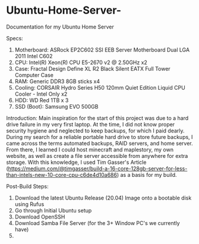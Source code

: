 # Ubuntu-Home-Server-
Documentation for my Ubuntu Home Server 

Specs: 
1. Motherboard: ASRock EP2C602 SSI EEB Server Motherboard Dual LGA 2011 Intel C602
2. CPU: Intel(R) Xeon(R) CPU E5-2670 v2 @ 2.50GHz x2
3. Case: Fractal Design Define XL R2 Black Silent EATX Full Tower Computer Case
4. RAM: Generic DDR3 8GB sticks x4
5. Cooling: CORSAIR Hydro Series H50 120mm Quiet Edition Liquid CPU Cooler - Intel Only x2
6. HDD: WD Red 1TB x 3
7. SSD (Boot): Samsung EVO 500GB

Introduction:
Main inspiration for the start of this project was due to a hard drive failure in my very first laptop. At the time, I did not know proper security hygiene and neglected to keep backups, for which I paid dearly. During my search for a reliable portable hard drive to store future backups, I came across the terms automated backups, RAID servers, and home server. From there, I learned I could host minecraft and maplestory, my own website, as well as create a file server accessible from anywhere for extra storage. With this knowledge, I used Tim Gasser's Article (https://medium.com/@timgasser/build-a-16-core-128gb-server-for-less-than-intels-new-10-core-cpu-c6de4d10a686) as a basis for my build. 

Post-Build Steps:
1. Download the latest Ubuntu Release (20.04) Image onto a bootable disk using Rufus
2. Go through Initial Ubuntu setup
3. Download OpenSSH
4. Download Samba File Server (for the 3+ Window PC's we currently have) 
5. 
